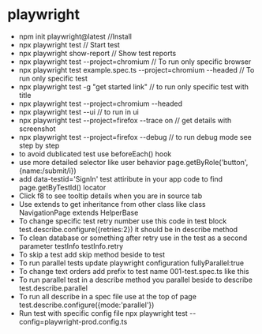 # playwright

- npm init playwright@latest //Install
- npx playwright test // Start test
- npx playwright show-report // Show test reports
- npx playwright test --project=chromium // To run only specific browser
- npx playwright test example.spec.ts --project=chromium --headed // To run only specific test
- npx playwright test -g "get started link" // to run only specific test with title
- npx playwright test --project=chromium --headed
- npx playwright test --ui // to run in ui
- npx playwright test --project=firefox --trace on // get details with screenshot
- npx playwright test --project=firefox --debug // to run debug mode see step by step
- to avoid dublicated test use beforeEach() hook
- use more detailed selector like user behavior page.getByRole('button',{name:/submit/i})
- add data-testid='SignIn' test attiribute in your app code to find page.getByTestId() locator
- Click f8 to see tooltip details when you are in source tab
- Use extends to get inheritance from other class like class NavigationPage extends HelperBase
- To change specific test retry number use this code in test block test.describe.configure({retries:2}) it should be in describe method
- To clean database or something after retry use in the test as a second parameter testInfo testInfo.retry
- To skip a test add skip method beside to test
- To run parallel tests update playwright configuration fullyParallel:true
- To change text orders add prefix to test name 001-test.spec.ts like this
- To run parallel test in a describe method you parallel beside to describe test.describe.parallel
- To run all describe in a spec file use at the top of page test.describe.configure({mode:'parallel'})
- Run test with specific config file npx playwright test --config=playwright-prod.config.ts
